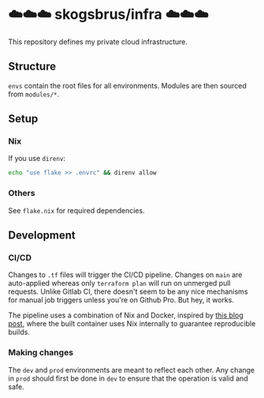 # ☁️☁️☁️ skogsbrus/infra ☁️☁️☁️

This repository defines my private cloud infrastructure.

## Structure

`envs` contain the root files for all environments. Modules are then sourced from `modules/*`.

## Setup

### Nix

If you use `direnv`:

```bash
echo "use flake >> .envrc" && direnv allow
```

### Others

See `flake.nix` for required dependencies.

## Development

### CI/CD

Changes to `.tf` files will trigger the CI/CD pipeline. Changes on `main` are
auto-applied whereas only `terraform plan` will run on unmerged pull requests.
Unlike Gitlab CI, there doesn't seem to be any nice mechanisms for manual job
triggers unless you're on Github Pro. But hey, it works.

The pipeline uses a combination of Nix and Docker, inspired by [this blog
post](https://mitchellh.com/writing/nix-with-dockerfiles), where the built
container uses Nix internally to guarantee reproducible builds.

### Making changes

The `dev` and `prod` environments are meant to reflect each other. Any change in `prod` should first be done in `dev` to ensure that the operation is valid and safe.
